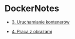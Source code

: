 # DockerNotes

* [3. Uruchamianie kontenerów](./uruchamianie-kontenerów/README.md)

* [4. Praca z obrazami](./4-praca-z-obrazami/README.md)